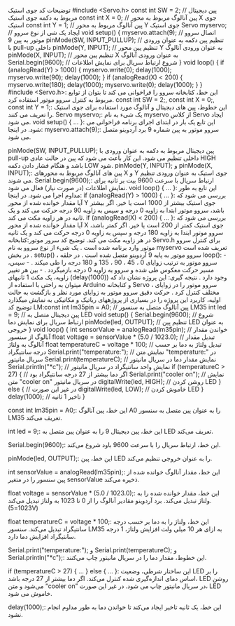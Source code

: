 توضیحات کد جوی استیک
#include <Servo.h> const int SW = 2; // پین دیجیتال مربوط به دکمه جوی استیک const int X = 0; // پین آنالوگ مربوط به محور X جوی استیک const int Y = 1; // پین آنالوگ مربوط به محور Y جوی استیک Servo myservo; // ایجاد یک شی از نوع سروو void setup() { myservo.attach(9); // اتصال سروو موتور به پین 9 pinMode(SW, INPUT_PULLUP); // تنظیم پین دکمه به عنوان ورودی با pull-up داخلی pinMode(Y, INPUT); // تنظیم پین محور Y به عنوان ورودی آنالوگ pinMode(X, INPUT); // تنظیم پین محور X به عنوان ورودی آنالوگ Serial.begin(9600); // شروع ارتباط سریال برای نمایش اطلاعات } void loop() { if (analogRead(Y) > 1000) { myservo.write(0); delay(1000); myservo.write(90); delay(1000); } if (analogRead(X) < 200) { myservo.write(180); delay(1000); myservo.write(0); delay(1000); } } 
#include <Servo.h>: این خط، کتابخانه سروو را فراخوانی می کند تا بتوان از توابع مربوط به کنترل سروو موتور استفاده کرد.
const int SW = 2;, const int X = 0;, const int Y = 1;: این خطوط، پین های دیجیتال و آنالوگ مورد استفاده برای جوی استیک را تعریف می کنند.
Servo myservo;: یک شیء به نام myservo از کلاس Servo ایجاد می شود.
void setup() { ... }: این تابع یک بار در ابتدای اجرای برنامه فراخوانی می شود. در اینجا:
myservo.attach(9);: سروو موتور به پین شماره 9 برد آردوینو متصل می شود.

pinMode(SW, INPUT_PULLUP); پین دیجیتال مربوط به دکمه به عنوان ورودی با pull-up داخلی تنظیم می شود. این کار باعث می شود که پین در حالت عادی HIGH باشد و هنگام فشار دادن دکمه LOW شود.
pinMode(Y, INPUT); و pinMode(X, INPUT);: پین های آنالوگ مربوط به محورهای X و Y جوی استیک به عنوان ورودی تنظیم می شوند.
Serial.begin(9600);: ارتباط سریال با سرعت 9600 بیت بر ثانیه برای نمایش اطلاعات (در صورت نیاز) فعال می شود.
void loop() { ... }: این تابع به طور مداوم اجرا می شود. در اینجا:
if (analogRead(Y) > 1000) { ... }: بررسی می شود که آیا مقدار خوانده شده از محور Y جوی استیک بیشتر از 1000 است یا خیر. اگر بیشتر باشد، سروو موتور ابتدا به زاویه 0 درجه و سپس به زاویه 90 درجه حرکت می کند و یک ثانیه در هر زاویه مکث می کند.
if (analogRead(X) < 200) { ... }: بررسی می شود که آیا مقدار خوانده شده از محور X جوی استیک کمتر از 200 است یا خیر. اگر کمتر باشد، سروو موتور ابتدا به زاویه 180 درجه و سپس به زاویه 0 درجه حرکت می کند و یک ثانیه در هر زاویه مکث می کند.
توضیح کد سرور موتور:کتابخانه Servo.h برای کنترل سروو موتور وارد برنامه شده است .
یک شیء از نوع سروو به نام myservo تعریف شده است .
در بخش setup() ، سروو موتور به پایه 9 آردوینو متصل شده است .
در حلقه loop(): - سروو موتور به ترتیب زوایای 0 ، 45 ، 90 ، 135 و 180 درجه را طی میکند . - سپس، مسیر حرکت معکوس طی شده و سروو به زاویه 0 درجه بازمیگردد . - بین هر تغییر زاویه، یک مکث 1 ثانیهای (delay(1000)) وجود دارد .
نتیجه گیری:
این پروژه نشان داد که میتوان به راحتی با استفاده از Arduino و کتابخانه Servo ، سروو موتور را در زوایای مختلف کنترل کرد . حرکت دقیق سروو موتور به زوایای مورد نظر و بازگشت به حالت اولیه، کاربرد این پروژه را در بسیاری از پروژههای رباتیک و مکانیکی به نمایش میگذارد 
توضیح کد LM:const int lm35pin = A0; // پین آنالوگ متصل به سنسور LM35 int led = 9; // پین دیجیتال متصل به LED void setup() { Serial.begin(9600); // شروع ارتباط سریال برای نمایش دما pinMode(led, OUTPUT); // تنظیم پین LED به عنوان خروجی } void loop() { int sensorValue = analogRead(lm35pin); // خواندن مقدار آنالوگ از سنسور float voltage = sensorValue * (5.0 / 1023.0); // تبدیل مقدار آنالوگ به ولتاژ float temperatureC = voltage * 100; // تبدیل ولتاژ به دما بر حسب درجه سانتیگراد Serial.print("temperature:"); // نمایش متن "temperature:" در سریال مانیتور Serial.print(temperatureC); // نمایش مقدار دما در سریال مانیتور Serial.println("*c"); // نمایش واحد سانتیگراد در سریال مانیتور if (temperatureC > 27) { // اگر دما بیشتر از 27 درجه سانتیگراد بود Serial.print("cooler on"); // نمایش متن "cooler on" در سریال مانیتور digitalWrite(led, HIGH); // روشن کردن LED } else { // در غیر این صورت digitalWrite(led, LOW); // خاموش کردن LED } delay(1000); // تاخیر 1 ثانیه } 

const int lm35pin = A0;: این خط، پین آنالوگ A0 را به عنوان پین متصل به سنسور LM35 تعریف می‌کند.

int led = 9;: این خط، پین دیجیتال 9 را به عنوان پین متصل به LED تعریف می‌کند.

Serial.begin(9600);: این خط، ارتباط سریال را با سرعت 9600 باود شروع می‌کند.

pinMode(led, OUTPUT);: این خط، پین LED را به عنوان خروجی تنظیم می‌کند.

int sensorValue = analogRead(lm35pin);: این خط، مقدار آنالوگ خوانده شده از پین سنسور را در متغیر sensorValue ذخیره می‌کند.

float voltage = sensorValue * (5.0 / 1023.0);: این خط، مقدار خوانده شده را به ولتاژ تبدیل می‌کند. برد آردوینو مقادیر آنالوگ را از 0 تا 1023 به ولتاژ تبدیل می‌کند. (1023=5V)

float temperatureC = voltage * 100;: این خط، ولتاژ را به دما بر حسب درجه سانتیگراد تبدیل می‌کند. سنسور LM35 به ازای هر 10 میلی ولت افزایش ولتاژ، 1 درجه سانتیگراد افزایش دما دارد.

Serial.print("temperature:"); و Serial.print(temperatureC); و Serial.println("*c");: این خطوط، مقدار دما را در سریال مانیتور چاپ می‌کنند.

if (temperatureC > 27) { ... } else { ... }: این ساختار شرطی، وضعیت LED را بر اساس دمای اندازه‌گیری شده کنترل می‌کند. اگر دما بیشتر از 27 درجه باشد، LED روشن می‌شود و متن “cooler on” در سریال مانیتور چاپ می شود. در غیر این صورت، LED خاموش می شود.

delay(1000);: این خط، یک ثانیه تاخیر ایجاد می‌کند تا خواندن دما به طور مداوم انجام نشود.
